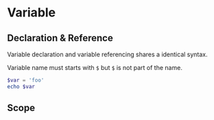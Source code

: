 # Variable

## Declaration & Reference

Variable declaration and variable referencing shares a identical syntax.

Variable name must starts with `$` but `$` is not part of the name.

```ps1
$var = 'foo'
echo $var
```

## Scope
